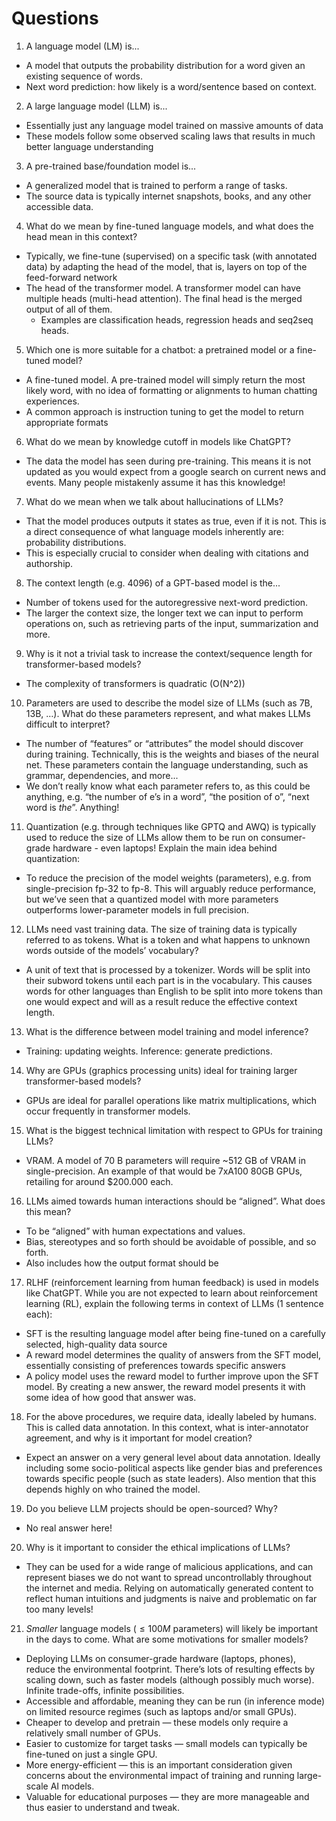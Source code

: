 # Questions

1. A language model (LM) is... 
- A model that outputs the probability distribution for a word given an existing sequence of words.
- Next word prediction: how likely is a word/sentence based on context.

2. A large language model (LLM) is... 
- Essentially just any language model trained on massive amounts of data 
- These models follow some observed scaling laws that results in much better language understanding 

3. A pre-trained base/foundation model is...  
- A generalized model that is trained to perform a range of tasks. 
- The source data is typically internet snapshots, books, and any other accessible data. 

4. What do we mean by fine-tuned language models, and what does the head mean in this context? 
- Typically, we fine-tune (supervised) on a specific task (with annotated data) by adapting the head of the model, that is, layers on top of the feed-forward network 
- The head of the transformer model. A transformer model can have multiple heads (multi-head attention). The final head is the merged output of all of them. 
    - Examples are classification heads, regression heads and seq2seq heads. 

5. Which one is more suitable for a chatbot: a pretrained model or a fine-tuned model? 

- A fine-tuned model. A pre-trained model will simply return the most likely word, with no idea of formatting or alignments to human chatting experiences. 
- A common approach is instruction tuning to get the model to return appropriate formats 

6. What do we mean by knowledge cutoff in models like ChatGPT? 
- The data the model has seen during pre-training. This means it is not updated as you would expect from a google search on current news and events. Many people mistakenly assume it has this knowledge! 

7. What do we mean when we talk about hallucinations of LLMs? 
- That the model produces outputs it states as true, even if it is not. This is a direct consequence of what language models inherently are: probability distributions. 
- This is especially crucial to consider when dealing with citations and authorship. 

8. The context length (e.g. 4096) of a GPT-based model is the... 
- Number of tokens used for the autoregressive next-word prediction. 
- The larger the context size, the longer text we can input to perform operations on, such as retrieving parts of the input, summarization and more. 

9. Why is it not a trivial task to increase the context/sequence length for transformer-based models? 
- The complexity of transformers is quadratic (O(N^2)) 

10. Parameters are used to describe the model size of LLMs (such as 7B, 13B, …). What do these parameters represent, and what makes LLMs difficult to interpret? 
- The number of “features” or “attributes” the model should discover during training. Technically, this is the weights and biases of the neural net. These parameters contain the language understanding, such as grammar, dependencies, and more... 
- We don’t really know what each parameter refers to, as this could be anything, e.g. “the number of e’s in a word”, “the position of o”, “next word is _the_”. Anything! 

11. Quantization (e.g. through techniques like GPTQ and AWQ) is typically used to reduce the size of LLMs allow them to be run on consumer-grade hardware - even laptops! Explain the main idea behind quantization: 
- To reduce the precision of the model weights (parameters), e.g. from single-precision fp-32 to fp-8. This will arguably reduce performance, but we’ve seen that a quantized model with more parameters outperforms lower-parameter models in full precision. 

12. LLMs need vast training data. The size of training data is typically referred to as tokens. What is a token and what happens to unknown words outside of the models’ vocabulary? 
- A unit of text that is processed by a tokenizer. Words will be split into their subword tokens until each part is in the vocabulary. This causes words for other languages than English to be split into more tokens than one would expect and will as a result reduce the effective context length. 

13. What is the difference between model training and model inference? 
- Training: updating weights. Inference: generate predictions. 

14. Why are GPUs (graphics processing units) ideal for training larger transformer-based models? 
- GPUs are ideal for parallel operations like matrix multiplications, which occur frequently in transformer models. 

15. What is the biggest technical limitation with respect to GPUs for training LLMs? 
- VRAM. A model of 70 B parameters will require ~512 GB of VRAM in single-precision. An example of that would be 7xA100 80GB GPUs, retailing for around $200.000 each. 

16. LLMs aimed towards human interactions should be “aligned”. What does this mean? 
- To be “aligned” with human expectations and values.
- Bias, stereotypes and so forth should be avoidable of possible, and so forth.
- Also includes how the output format should be

17. RLHF (reinforcement learning from human feedback) is used in models like ChatGPT. While you are not expected to learn about reinforcement learning (RL), explain the following terms in context of LLMs (1 sentence each): 
- SFT is the resulting language model after being fine-tuned on a carefully selected, high-quality data source 
- A reward model determines the quality of answers from the SFT model, essentially consisting of preferences towards specific answers 
- A policy model uses the reward model to further improve upon the SFT model. By creating a new answer, the reward model presents it with some idea of how good that answer was. 

18. For the above procedures, we require data, ideally labeled by humans. This is called data annotation. In this context, what is inter-annotator agreement, and why is it important for model creation? 
- Expect an answer on a very general level about data annotation. Ideally including some socio-political aspects like gender bias and preferences towards specific people (such as state leaders). Also mention that this depends highly on who trained the model.

19. Do you believe LLM projects should be open-sourced? Why? 
- No real answer here! 

20. Why is it important to consider the ethical implications of LLMs? 
- They can be used for a wide range of malicious applications, and can represent biases we do not want to spread uncontrollably throughout the internet and media. Relying on automatically generated content to reflect human intuitions and judgments is naive and problematic on far too many levels! 

21. *Smaller* language models ($\leq 100M$ parameters) will likely be important in the days to come. What are some motivations for smaller models? 
- Deploying LLMs on consumer-grade hardware (laptops, phones), reduce the environmental footprint. There’s lots of resulting effects by scaling down, such as faster models (although possibly much worse). Infinite trade-offs, infinite possibilities. 
- Accessible and affordable, meaning they can be run (in inference mode) on limited resource regimes (such as laptops and/or small GPUs). 
- Cheaper to develop and pretrain — these models only require a relatively small number of GPUs. 
- Easier to customize for target tasks — small models can typically be fine-tuned on just a single GPU. 
- More energy-efficient — this is an important consideration given concerns about the environmental impact of training and running large-scale AI models. 
- Valuable for educational purposes — they are more manageable and thus easier to understand and tweak. 

 